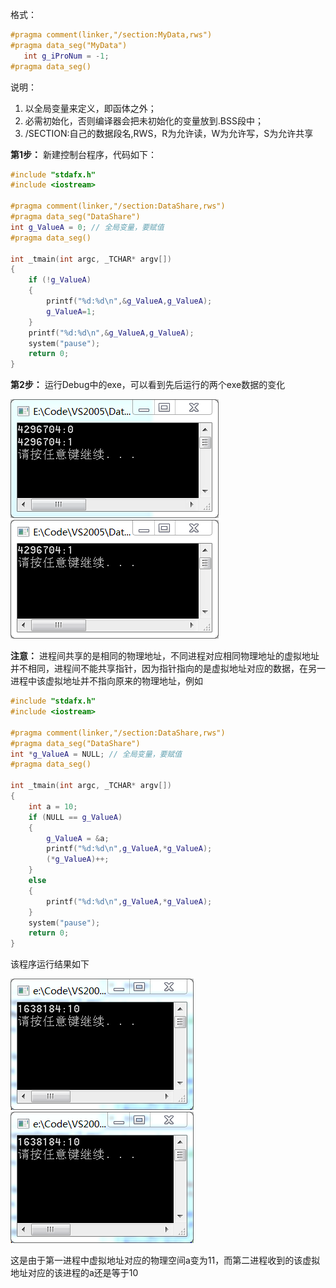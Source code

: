 格式：
```cpp
#pragma comment(linker,"/section:MyData,rws")
#pragma data_seg("MyData")
   int g_iProNum = -1;
#pragma data_seg()
```
说明：

1. 以全局变量来定义，即函体之外；
2. 必需初始化，否则编译器会把未初始化的变量放到.BSS段中；
3. /SECTION:自己的数据段名,RWS，R为允许读，W为允许写，S为允许共享

**第1步：** 新建控制台程序，代码如下：
```cpp
#include "stdafx.h"
#include <iostream>

#pragma comment(linker,"/section:DataShare,rws")
#pragma data_seg("DataShare")
int g_ValueA = 0; // 全局变量，要赋值
#pragma data_seg()

int _tmain(int argc, _TCHAR* argv[])
{
	if (!g_ValueA)
	{
		printf("%d:%d\n",&g_ValueA,g_ValueA);
		g_ValueA=1;
	}
	printf("%d:%d\n",&g_ValueA,g_ValueA);
	system("pause");
	return 0;
}
```
**第2步：** 运行Debug中的exe，可以看到先后运行的两个exe数据的变化

![](相同程序不同进程下实现数据共享/1.png) ![](相同程序不同进程下实现数据共享/2.png)

**注意：** 进程间共享的是相同的物理地址，不同进程对应相同物理地址的虚拟地址并不相同，进程间不能共享指针，因为指针指向的是虚拟地址对应的数据，在另一进程中该虚拟地址并不指向原来的物理地址，例如
```cpp
#include "stdafx.h"
#include <iostream>

#pragma comment(linker,"/section:DataShare,rws")
#pragma data_seg("DataShare")
int *g_ValueA = NULL; // 全局变量，要赋值
#pragma data_seg()

int _tmain(int argc, _TCHAR* argv[])
{
	int a = 10;
	if (NULL == g_ValueA)
	{
		g_ValueA = &a;
		printf("%d:%d\n",g_ValueA,*g_ValueA);
		(*g_ValueA)++;
	}
	else
	{
		printf("%d:%d\n",g_ValueA,*g_ValueA);
	}
	system("pause");
	return 0;
}
```
该程序运行结果如下

![](相同程序不同进程下实现数据共享/3.png) ![](相同程序不同进程下实现数据共享/4.png)

这是由于第一进程中虚拟地址对应的物理空间a变为11，而第二进程收到的该虚拟地址对应的该进程的a还是等于10
